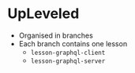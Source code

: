 # UpLeveled

- Organised in branches
- Each branch contains one lesson
  - `lesson-graphql-client`
  - `lesson-graphql-server`

